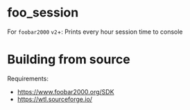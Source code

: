 # foo_session
For `foobar2000` `v2`+: Prints every hour session time to console

# Building from source
Requirements:
* https://www.foobar2000.org/SDK
* https://wtl.sourceforge.io/
